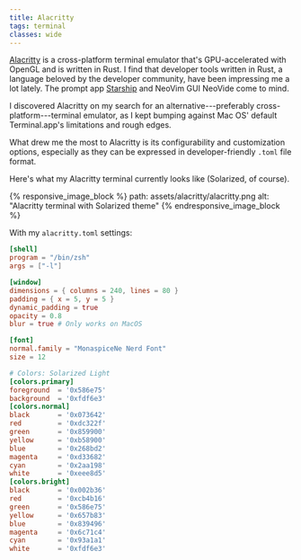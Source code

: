```yaml
---
title: Alacritty
tags: terminal
classes: wide
---
```


[Alacritty](https://github.com/alacritty/alacritty) is a cross-platform terminal
emulator that's GPU-accelerated with OpenGL and is written in Rust. I find that
developer tools written in Rust, a language beloved by the developer community,
have been impressing me a lot lately. The prompt app
[Starship](https://starship.rs) and NeoVim GUI NeoVide come to mind.

I discovered Alacritty on my search for an alternative---preferably
cross-platform---terminal emulator, as I kept bumping against Mac OS' default
Terminal.app's limitations and rough edges.

What drew me the most to Alacritty is its configurability and customization
options, especially as they can be expressed in developer-friendly `.toml` file
format.

Here's what my Alacritty terminal currently looks like (Solarized, of course).

{% responsive_image_block %}
  path: assets/alacritty/alacritty.png
  alt: "Alacritty terminal with Solarized theme"
{% endresponsive_image_block %}

With my `alacritty.toml` settings:

```toml
[shell]
program = "/bin/zsh"
args = ["-l"]

[window]
dimensions = { columns = 240, lines = 80 }
padding = { x = 5, y = 5 }
dynamic_padding = true
opacity = 0.8
blur = true # Only works on MacOS

[font]
normal.family = "MonaspiceNe Nerd Font"
size = 12

# Colors: Solarized Light
[colors.primary]
foreground  = '0x586e75'
background  = '0xfdf6e3'
[colors.normal]
black       = '0x073642'
red         = '0xdc322f'
green       = '0x859900'
yellow      = '0xb58900'
blue        = '0x268bd2'
magenta     = '0xd33682'
cyan        = '0x2aa198'
white       = '0xeee8d5'
[colors.bright]
black       = '0x002b36'
red         = '0xcb4b16'
green       = '0x586e75'
yellow      = '0x657b83'
blue        = '0x839496'
magenta     = '0x6c71c4'
cyan        = '0x93a1a1'
white       = '0xfdf6e3'
```
